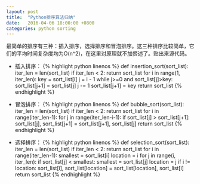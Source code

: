 ```yaml
---
layout: post
title:  "Python排序算法归纳"
date:   2016-04-06 18:00:00 +0800
categories: python sorting
---
```


最简单的排序有三种：插入排序，选择排序和冒泡排序。这三种排序比较简单，它们的平均时间复杂度均为O(n^2)，在这里对原理就不加赘述了。贴出来源代码。

* 插入排序：
{% highlight python linenos %}
    def insertion_sort(sort_list):
        iter_len = len(sort_list)
        if iter_len < 2:
            return sort_list
        for i in range(1, iter_len):
            key = sort_list[i]
            j = i - 1
            while j>=0 and sort_list[j]>key:
                sort_list[j+1] = sort_list[j]
                j -= 1
            sort_list[j+1] = key
        return sort_list
{% endhighlight %} 

* 冒泡排序：
{% highlight python linenos %}
    def bubble_sort(sort_list):
        iter_len = len(sort_list)
        if iter_len < 2:
            return sort_list
        for i in range(iter_len-1):
            for j in range(iter_len-i-1):
                if sort_list[j] > sort_list[j+1]:
                    sort_list[j], sort_list[j+1] = sort_list[j+1], sort_list[j]
        return sort_list
{% endhighlight %} 

* 选择排序：
{% highlight python linenos %}
    def selection_sort(sort_list):
        iter_len = len(sort_list)
        if iter_len < 2:
            return sort_list
        for i in range(iter_len-1):
            smallest = sort_list[i]
            location = i
            for j in range(i, iter_len):
                if sort_list[j] < smallest:
                    smallest = sort_list[j]
                    location = j
            if i != location:
                sort_list[i], sort_list[location] = sort_list[location], sort_list[i]
        return sort_list
{% endhighlight %} 